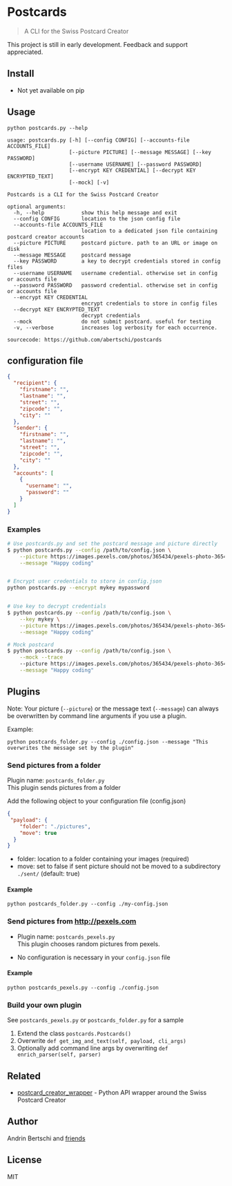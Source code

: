 # Postcards
> A CLI for the Swiss Postcard Creator

This project is still in early development. Feedback and support appreciated.

## Install
- Not yet available on pip

## Usage
```
python postcards.py --help

usage: postcards.py [-h] [--config CONFIG] [--accounts-file ACCOUNTS_FILE]
                    [--picture PICTURE] [--message MESSAGE] [--key PASSWORD]
                    [--username USERNAME] [--password PASSWORD]
                    [--encrypt KEY CREDENTIAL] [--decrypt KEY ENCRYPTED_TEXT]
                    [--mock] [-v]

Postcards is a CLI for the Swiss Postcard Creator

optional arguments:
  -h, --help            show this help message and exit
  --config CONFIG       location to the json config file
  --accounts-file ACCOUNTS_FILE
                        location to a dedicated json file containing postcard creator accounts
  --picture PICTURE     postcard picture. path to an URL or image on disk
  --message MESSAGE     postcard message
  --key PASSWORD        a key to decrypt credentials stored in config files
  --username USERNAME   username credential. otherwise set in config or accounts file
  --password PASSWORD   password credential. otherwise set in config or accounts file
  --encrypt KEY CREDENTIAL
                        encrypt credentials to store in config files
  --decrypt KEY ENCRYPTED_TEXT
                        decrypt credentials
  --mock                do not submit postcard. useful for testing
  -v, --verbose         increases log verbosity for each occurrence.

sourcecode: https://github.com/abertschi/postcards
```

## configuration file
```json
{
  "recipient": {
    "firstname": "",
    "lastname": "",
    "street": "",
    "zipcode": "",
    "city": ""
  },
  "sender": {
    "firstname": "",
    "lastname": "",
    "street": "",
    "zipcode": "",
    "city": ""
  },
  "accounts": [
    {
      "username": "",
      "password": ""
    }
  ]
}

```

### Examples
```sh
# Use postcards.py and set the postcard message and picture directly
$ python postcards.py --config /path/to/config.json \
    --picture https://images.pexels.com/photos/365434/pexels-photo-365434.jpeg \
    --message "Happy coding"


# Encrypt user credentials to store in config.json
python postcards.py --encrypt mykey mypassword


# Use key to decrypt credentials
$ python postcards.py --config /path/to/config.json \
    --key mykey \
    --picture https://images.pexels.com/photos/365434/pexels-photo-365434.jpeg \
    --message "Happy coding"

# Mock postcard
$ python postcards.py --config /path/to/config.json \
    --mock --trace
    --picture https://images.pexels.com/photos/365434/pexels-photo-365434.jpeg \
    --message "Happy coding"

```


## Plugins
Note: Your picture (`--picture`) or the message text (`--message`) can always be overwritten by command line arguments if you use a plugin.

Example: 
```
python postcards_folder.py --config ./config.json --message "This overwrites the message set by the plugin"
```
### Send pictures from a folder
Plugin name: `postcards_folder.py`  
This plugin sends pictures from a folder

Add the following object to your configuration file (config.json)
```json
{
 "payload": {
    "folder": "./pictures",
    "move": true
  }
}
```

- folder: location to a folder containing your images (required)
- move: set to false if sent picture should not be moved to a subdirectory `./sent/` (default: true)

#### Example
```
python postcards_folder.py --config ./my-config.json
```

### Send pictures from http://pexels.com
- Plugin name: `postcards_pexels.py`  
This plugin chooses random pictures from pexels.

- No configuration is necessary in your `config.json` file

#### Example
```
python postcards_pexels.py --config ./config.json
```

### Build your own plugin
See `postcards_pexels.py` or `postcards_folder.py` for a sample

1. Extend the class `postcards.Postcards()`
2. Overwrite `def get_img_and_text(self, payload, cli_args)`
3. Optionally add command line args by overwriting `def enrich_parser(self, parser)`

## Related
- [postcard_creator_wrapper](https://github.com/abertschi/postcard_creator_wrapper) - Python API wrapper around the Swiss Postcard Creator

## Author
Andrin Bertschi and [friends](https://github.com/abertschi/postcards/graphs/contributors)

## License

MIT
